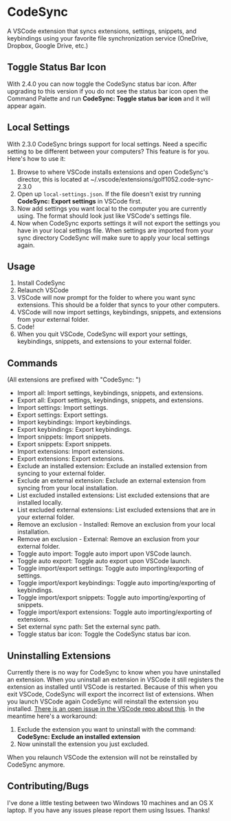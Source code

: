 # CodeSync
A VSCode extension that syncs extensions, settings, snippets, and keybindings using your favorite file synchronization service (OneDrive, Dropbox, Google Drive, etc.)

## Toggle Status Bar Icon
With 2.4.0 you can now toggle the CodeSync status bar icon. After upgrading to this version if you do not see the status bar icon open the Command Palette and run **CodeSync: Toggle status bar icon** and it will appear again.

## Local Settings
With 2.3.0 CodeSync brings support for local settings. Need a specific setting to be different between your computers? This feature is for you. Here's how to use it:

1. Browse to where VSCode installs extensions and open CodeSync's director, this is located at ~/.vscode/extensions/golf1052.code-sync-2.3.0
2. Open up `local-settings.json`. If the file doesn't exist try running **CodeSync: Export settings** in VSCode first.
3. Now add settings you want local to the computer you are currently using. The format should look just like VSCode's settings file.
4. Now when CodeSync exports settings it will not export the settings you have in your local settings file. When settings are imported from your sync directory CodeSync will make sure to apply your local settings again.

## Usage
1. Install CodeSync
2. Relaunch VSCode
3. VSCode will now prompt for the folder to where you want sync extensions. This should be a folder that syncs to your other computers.
4. VSCode will now import settings, keybindings, snippets, and extensions from your external folder.
5. Code!
6. When you quit VSCode, CodeSync will export your settings, keybindings, snippets, and extensions to your external folder.

## Commands
(All extensions are prefixed with "CodeSync: ")
- Import all: Import settings, keybindings, snippets, and extensions.
- Export all: Export settings, keybindings, snippets, and extensions.
- Import settings: Import settings.
- Export settings: Export settings.
- Import keybindings: Import keybindings.
- Export keybindings: Export keybindings.
- Import snippets: Import snippets.
- Export snippets: Export snippets.
- Import extensions: Import extensions.
- Export extensions: Export extensions.
- Exclude an installed extension: Exclude an installed extension from syncing to your external folder.
- Exclude an external extension: Exclude an external extension from syncing from your local installation.
- List excluded installed extensions: List excluded extensions that are installed locally.
- List excluded external extensions: List excluded extensions that are in your external folder.
- Remove an exclusion - Installed: Remove an exclusion from your local installation.
- Remove an exclusion - External: Remove an exclusion from your external folder.
- Toggle auto import: Toggle auto import upon VSCode launch.
- Toggle auto export: Toggle auto export upon VSCode launch.
- Toggle import/export settings: Toggle auto importing/exporting of settings.
- Toggle import/export keybindings: Toggle auto importing/exporting of keybindings.
- Toggle import/export snippets: Toggle auto importing/exporting of snippets.
- Toggle import/export extensions: Toggle auto importing/exporting of extensions.
- Set external sync path: Set the external sync path.
- Toggle status bar icon: Toggle the CodeSync status bar icon.

## Uninstalling Extensions
Currently there is no way for CodeSync to know when you have uninstalled an extension. When you uninstall an extension in VSCode it still registers the extension as installed until VSCode is restarted. Because of this when you exit VSCode, CodeSync will export the incorrect list of extensions. When you launch VSCode again CodeSync will reinstall the extension you installed. [There is an open issue in the VSCode repo about this](https://github.com/Microsoft/vscode/issues/14444). In the meantime here's a workaround:

1. Exclude the extension you want to uninstall with the command: **CodeSync: Exclude an installed extension**
2. Now uninstall the extension you just excluded.

When you relaunch VSCode the extension will not be reinstalled by CodeSync anymore.

## Contributing/Bugs
I've done a little testing between two Windows 10 machines and an OS X laptop. If you have any issues please report them using Issues. Thanks!
